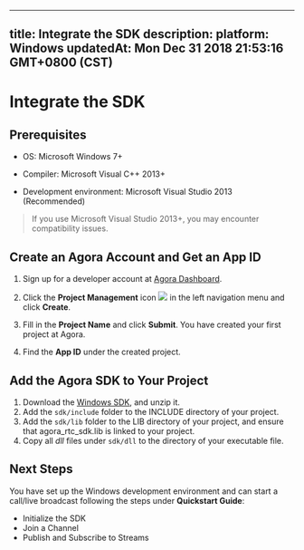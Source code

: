 
---
title: Integrate the SDK
description: 
platform: Windows
updatedAt: Mon Dec 31 2018 21:53:16 GMT+0800 (CST)
---
# Integrate the SDK
## Prerequisites

-   OS: Microsoft Windows 7+

-   Compiler: Microsoft Visual C++ 2013+

-   Development environment: Microsoft Visual Studio 2013 (Recommended)


> If you use Microsoft Visual Studio 2013+, you may encounter compatibility issues.

## Create an Agora Account and Get an App ID

1. Sign up for a developer account at [Agora Dashboard](https://dashboard.agora.io/).

2. Click the **Project Management** icon ![](https://web-cdn.agora.io/docs-files/1551254998344) in the left navigation menu and click **Create**.

3. Fill in the **Project Name** and click **Submit**. You have created your first project at Agora.

4. Find the **App ID** under the created project.


## Add the Agora SDK to Your Project

1.  Download the [Windows SDK](https://docs.agora.io/en/Agora%20Platform/downloads), and unzip it.
2.  Add the `sdk/include` folder to the INCLUDE directory of your project.
3.  Add the `sdk/lib` folder to the LIB directory of your project, and ensure that agora_rtc_sdk.lib is linked to your project.
4.  Copy all *dll* files under `sdk/dll`  to the directory of your executable file.

## Next Steps
You have set up the Windows development environment and can start a call/live broadcast following the steps under **Quickstart Guide**:
- Initialize the SDK
- Join a Channel
- Publish and Subscribe to Streams



